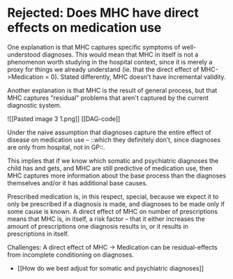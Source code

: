 # Rejected: Does MHC have direct effects on medication use
One explanation is that MHC captures specific symptoms of well-understood diagnoses. This would mean that MHC in itself is not a phenomenon worth studying in the hospital context, since it is merely a proxy for things we already understand (ie. that the direct effect of MHC->Medication = 0). Stated differently, MHC doesn't have incremental validity.

Another explanation is that MHC is the result of general process, but that MHC captures "residual" problems that aren't captured by the current diagnostic system.

![[Pasted image 3 1.png]]
[[DAG-code]]

Under the naive assumption that diagnoses capture the entire effect of disease on medication use – ::which they definitely don’t, since diagnoses are only from hospital, not in GP::.

This implies that if we know which somatic and psychiatric diagnoses the child has and gets, and MHC are still predictive of medication use, then MHC  captures more information about the base process than the diagnoses themselves and/or it has additional base causes.

Prescribed medication is, in this respect, special, because we expect it to only be prescribed if a diagnosis is made, and diagnoses to be made only if some cause is known. A direct effect of MHC on number of prescriptions means that MHC is, in itself, a risk factor – that it either increases the amount of prescriptions one diagnosis results in, or it results in prescriptions in itself.

Challenges:
A direct effect of MHC -> Medication can be residual-effects from incomplete conditioning on diagnoses.
* [[How do we best adjust for somatic and psychiatric diagnoses]]

<!-- #work/research-idea #Work #work/research-idea/rejected -->

<!-- {BearID:710DD696-949A-4F35-93A8-1E2ED69B943B-15756-0000130BAE7046CD} -->
